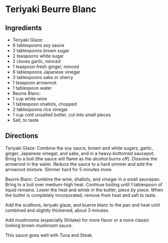 # Teriyaki Beurre Blanc 

<!-- BEGIN content -->

## Ingredients

- Teriyaki Glaze:
- 6 tablespoons soy sauce
- 2 tablespoons brown sugar
- 2 teaspoons white sugar
- 2 cloves garlic, minced
- 1 teaspoon fresh ginger, minced
- 6 tablespoons Japanese vinegar
- 3 tablespoons sake or sherry
- 1 teaspoon arrowroot 
- 1 tablespoon water
- Beurre Blanc:
- 1 cup white wine
- 1 tablespoon shallots, chopped
- 2 tablespoons rice vinegar
- 1 cup cold unsalted butter, cut into small pieces
- Salt, to taste

## Directions

Teriyaki Glaze: Combine the soy sauce, brown and white sugars, garlic, ginger, Japanese vinegar, and sake, and in a heavy-bottomed saucepot. Bring to a boil (the sauce will flame as the alcohol burns off). Dissolve the arrowroot in the water. Reduce the sauce to a hard simmer and add the arrowroot mixture. Simmer hard for 5 minutes more.  
  
 Beurre Blanc: Combine the wine, shallots, and vinegar in a small saucepan. Bring to a boil over medium-high heat. Continue boiling until 1 tablespoon of liquid remains. Lower the heat and whisk in the butter, piece by piece. When the butter is completely incorporated, remove from heat and salt to taste.   
  
  
 Add the scallions, teriyaki glaze, and buerre blanc to the pan and heat until combined and slightly thickened, about 3 minutes.   
  
 Add mushrooms (especially Shitake) for more flavor or a more classic looking brown mushroom sauce.   
  
 This sauce goes well with Tuna and Steak.

<!-- END content -->

